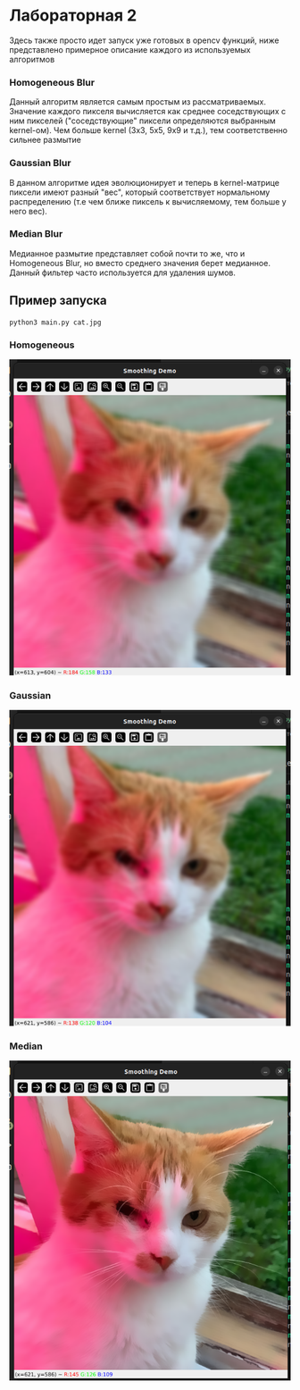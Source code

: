 # Лабораторная 2

Здесь также просто идет запуск уже готовых в opencv функций, ниже представлено примерное описание каждого из используемых алгоритмов

### Homogeneous Blur

Данный алгоритм является самым простым из рассматриваемых. Значение каждого пикселя вычисляется как среднее соседствующих с ним пикселей ("соседствующие" пиксели определяются выбранным kernel-ом). Чем больше kernel (3x3, 5x5, 9x9 и т.д.), тем соответственно сильнее размытие

### Gaussian Blur

В данном алгоритме идея эволюционирует и теперь в kernel-матрице пиксели имеют разный "вес", который соответствует нормальному распределению (т.е чем ближе пиксель к вычисляемому, тем больше у него вес).

### Median Blur

Медианное размытие представляет собой почти то же, что и Homogeneous Blur, но вместо среднего значения берет медианное. Данный фильтер часто используется для удаления шумов.

## Пример запуска

```
python3 main.py cat.jpg
```

### Homogeneous

![homogeneous blur example](homogeneous.png)

### Gaussian

![gaussian blur example](gaussian.png)

### Median

![median blur example](median.png)